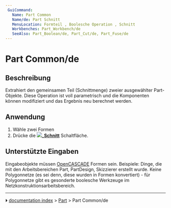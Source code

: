```yaml
---
 GuiCommand:
   Name: Part Common
   Name/de: Part Schnitt
   MenuLocation: Formteil , Boolesche Operation , Schnitt
   Workbenches: Part_Workbench/de
   SeeAlso: Part_Boolean/de, Part_Cut/de, Part_Fuse/de
---
```


# Part Common/de

## Beschreibung

Extrahiert den gemeinsamen Teil (Schnittmenge) zweier ausgewählter Part-Objekte. Diese Operation ist voll parametrisch und die Komponenten können modifiziert und das Ergebnis neu berechnet werden.

## Anwendung

1.  Wähle zwei Formen
2.  Drücke die **![](images/)_[Schnitt](Part_Common/de.md)** Schaltfläche.

## Unterstützte Eingaben 

Eingabeobjekte müssen [OpenCASCADE](OpenCASCADE/de.md) Formen sein. Beispiele: Dinge, die mit den Arbeitsbereichen Part, PartDesign, Skizzierer erstellt wurde. Keine Polygonnetze (es sei denn, diese wurden in Formen konvertiert) - für Polygonnetze gibt es gesonderte boolesche Werkzeuge im Netzkonstruktionsarbeitsbereich.



---
⏵ [documentation index](../README.md) > [Part](Part_Workbench.md) > Part Common/de
